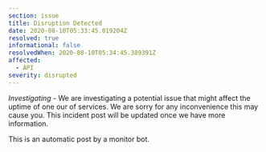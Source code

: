 ```yaml
---
section: issue
title: Disruption Detected
date: 2020-08-10T05:33:45.019204Z
resolved: true
informational: false
resolvedWhen: 2020-08-10T05:34:45.389391Z
affected:
  - API
severity: disrupted
---
```

*Investigating* - We are investigating a potential issue that might affect the uptime of one our of services. We are sorry for any inconvenience this may cause you. This incident post will be updated once we have more information.

This is an automatic post by a monitor bot.
        